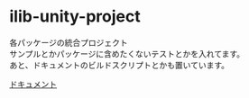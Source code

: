 # ilib-unity-project
各パッケージの統合プロジェクト  
サンプルとかパッケージに含めたくないテストとかを入れてます。  
あと、ドキュメントのビルドスクリプトとかも置いています。  

[ドキュメント](https://yazawa-ichio.github.io/ilib-unity-project/)